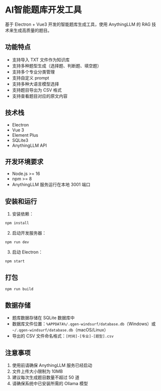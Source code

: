 # AI智能题库开发工具

基于 Electron + Vue3 开发的智能题库生成工具，使用 AnythingLLM 的 RAG 技术来生成高质量的题目。

## 功能特点

- 支持导入 TXT 文件作为知识库
- 支持多种题型生成（选择题、判断题、填空题）
- 支持多个专业分类管理
- 支持自定义 prompt
- 支持多种大语言模型选择
- 支持题目导出为 CSV 格式
- 支持查看题目对应的原文内容

## 技术栈

- Electron
- Vue 3
- Element Plus
- SQLite3
- AnythingLLM API

## 开发环境要求

- Node.js >= 16
- npm >= 8
- AnythingLLM 服务运行在本地 3001 端口

## 安装和运行

1. 安装依赖：
```bash
npm install
```

2. 启动开发服务器：
```bash
npm run dev
```

3. 启动 Electron：
```bash
npm start
```

## 打包

```bash
npm run build
```

## 数据存储

- 题库数据存储在 SQLite 数据库中
- 数据库文件位置：`%APPDATA%/.qgen-windsurf/database.db`（Windows）或 `~/.qgen-windsurf/database.db`（macOS/Linux）
- 导出的 CSV 文件命名格式：`[时间]-[专业]-[题型].csv`

## 注意事项

1. 使用前请确保 AnythingLLM 服务已经启动
2. 文件上传大小限制为 10MB
3. 建议每次生成题目数量不超过 50 道
4. 请确保系统中已安装所需的 Ollama 模型
